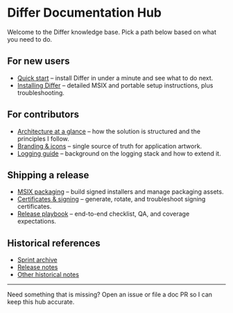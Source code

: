 # Differ Documentation Hub

Welcome to the Differ knowledge base. Pick a path below based on what you need to do.

## For new users

- [Quick start](overview/getting-started.md) – install Differ in under a minute and see what to do next.
- [Installing Differ](user-guide/installing-differ.md) – detailed MSIX and portable setup instructions, plus troubleshooting.

## For contributors

- [Architecture at a glance](overview/architecture.md) – how the solution is structured and the principles I follow.
- [Branding & icons](branding/icons.md) – single source of truth for application artwork.
- [Logging guide](engineering/logging.md) – background on the logging stack and how to extend it.

## Shipping a release

- [MSIX packaging](distribution/msix-packaging.md) – build signed installers and manage packaging assets.
- [Certificates & signing](distribution/certificates.md) – generate, rotate, and troubleshoot signing certificates.
- [Release playbook](distribution/release-playbook.md) – end-to-end checklist, QA, and coverage expectations.

## Historical references

- [Sprint archive](archive/README.md#sprint-notes)
- [Release notes](archive/README.md#release-history)
- [Other historical notes](archive/README.md#additional-history)

---

Need something that is missing? Open an issue or file a doc PR so I can keep this hub accurate.
